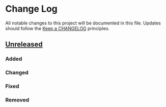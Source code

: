 # Change Log
All notable changes to this project will be documented in this file.
Updates should follow the [Keep a CHANGELOG](https://keepachangelog.com/) principles.

## [Unreleased][unreleased]

### Added

### Changed

### Fixed

### Removed

[unreleased]: https://github.com/biurad/php-annotations/compare/v0.19.20...master
